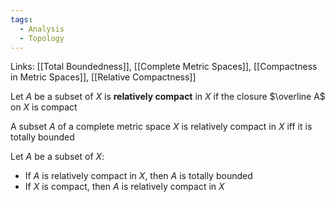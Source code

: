 ```yaml
---
tags:
  - Analysis
  - Topology
---
```

Links: [[Total Boundedness]], [[Complete Metric Spaces]], [[Compactness in Metric Spaces]], [[Relative Compactness]]

Let $A$ be a subset of $X$ is **relatively compact** in $X$ if the closure $\overline A$ on $X$ is compact

A subset $A$ of a complete metric space $X$ is relatively compact in $X$ iff it is totally bounded

Let $A$ be a subset of $X$:
- If $A$ is relatively compact in $X$, then $A$ is totally bounded
- If $X$ is compact, then $A$ is relatively compact in $X$